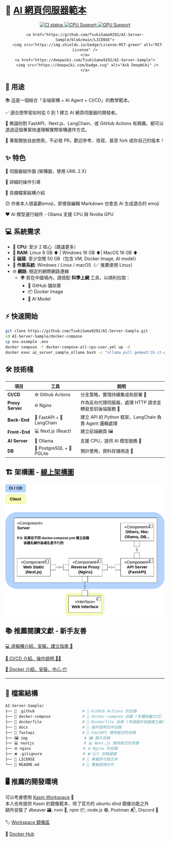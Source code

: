 # 🚀 [AI 網頁伺服器範本](https://github.com/TsukiSama9292/AI-Server-Sample)

<div align="center">
  <p>
    <a href="https://github.com/TsukiSama9292/AI-Server-Sample">
      <img src="https://github.com/TsukiSama9292/AI-Server-Sample/workflows/🛠️ CI Pipeline/badge.svg" alt="CI status"/>
    </a>
    <a href="https://github.com/TsukiSama9292/AI-Server-Sample">
      <img src="https://img.shields.io/badge/CPU-Supported-blue" alt="CPU Support" />
    </a>
    <a href="https://github.com/TsukiSama9292/AI-Server-Sample">
      <img src="https://img.shields.io/badge/GPU-Supported-green" alt="GPU Support" />
    </a>

    <a href="https://github.com/TsukiSama9292/AI-Server-Sample/blob/main/LICENSE">
      <img src="https://img.shields.io/badge/License-MIT-green" alt="MIT License" />
    </a>
    <a href="https://deepwiki.com/TsukiSama9292/AI-Server-Sample">
      <img src="https://deepwiki.com/badge.svg" alt="Ask DeepWiki" />
    </a>
  </p>
</div>

## 🧩 用途

📚 這是一個結合「全端架構 + AI Agent + CI/CD」的教學範本。  

✅ 適合想學習如何從 0 到 1 建立 AI 網頁伺服器的開發者。  

🔧 無論你對 FastAPI、Next.js、LangChain、或 GitHub Actions 有興趣，都可以透過這個專案快速理解實際架構運作方式。

🙏 專案開放自由使用，不必發 PR，歡迎參考、改寫、甚至 fork 成你自己的版本！

## ✨ 特色  
📐 伺服器組件圖 (架構圖，使用 UML 2.X)

📘 詳細的操作引導  

📁 具備檔案結構介紹  

😊 作者本人很喜歡emoji，即便我編輯 Markdown 也會丟 AI 生成適合的 emoji

❤️ AI 模型運行組件 - Ollama 支援 CPU 與 Nvidia GPU

## 💻 系統需求

- 🧠 **CPU**: 至少 2 核心（建議更多）  
- 🧵 **RAM**: Linux 8 GB ⬆️ | Windows 16 GB ⬆️| MacOS 16 GB ⬆️  
- 💾 **磁碟**: 至少空閒 50 GB（包含 VM, Docker Image, AI model）  
- 🐧 **作業系統**: Windows / Linux / macOS（✅ 推薦使用 Linux）  
- 🌐 **網路**: 穩定的網際網路連線  
  - 🌍 若在中國境內，請搭配 **科學上網** 工具，以順利拉取：
    - 📁 GitHub 儲存庫  
    - 📦 Docker Image  
    - 🧠 AI Model  

## ⚡ 快速開始

```bash
git clone https://github.com/TsukiSama9292/AI-Server-Sample.git             # 下載專案(部屬分支)
cd AI-Server-Sample/docker-compose                                          # 進入專案資料夾
cp env.example .env                                                         # 複製範本環境變數
docker compose -f docker-compose-all-cpu-user.yml up -d                     # CPU 模式下啟用所有服務(已編譯鏡像) 
docker exec ai_server_sample_ollama bash -c "ollama pull gemma3:1b-it-qat"  # 下載模型
```

## 🛠️ 技術棧  

| 項目          | 工具                          | 說明                                                                 |
|---------------|-------------------------------|--------------------------------------------------------------------|
| **CI/CD**     | ⚙️ Github Actions             | 分支策略，實現持續集成和部署 🚀                                        |
| **Proxy Server** | 🌐 Nginx                   | 作為反向代理伺服器，處理 HTTP 請求並轉發至前後端服務 🔁                   |
| **Back-End**  | 🐍 FastAPI + 🧠 LangChain     | 建立 API 的 Python 框架，LangChain 負責 Agent 邏輯處理                |
| **Front-End** | 💻 Next.js (React)            | 建立前端網頁 🖼️                                                     |
| **AI Server** | 🤖 Ollama                     | 支援 CPU，提供 AI 模型服務 🧩                                        |
| **DB**        | 🐘 PostgreSQL + 🧪 PGLite     | 預計使用，資料存儲用途 💾                                             |

## 🏗️ 架構圖 - [線上架構圖](https://viewer.diagrams.net/?tags=%7B%7D&lightbox=1&highlight=0000ff&edit=_blank&layers=1&nav=1&title=ai-sample-server.drawio&dark=auto#Uhttps%3A%2F%2Fdrive.google.com%2Fuc%3Fid%3D1QD_Iwv_ZQpG5kS-wWtm0l2T6u9CXrsgk%26export%3Ddownload)

![架構圖](./img/ai-sample-server.drawio.png)

## 📚 推薦閱讀文獻 - 新手友善

[💻 虛擬機介紹、安裝、建立指南 🚀](./docs/VM.md)  

[🔁 CI/CD 介紹、操作說明 👨‍💻](./docs/CICD.md)  

[🐳 Docker 介紹、安裝、中心 📦](./docs/Docker.md)  

---

## 📁 檔案結構
```bash
AI-Server-Sample/
├── 🔧 .github                     # 🔧 GitHub Actions 的目錄
├── 🐙 docker-compose              # 🐙 docker-compose 目錄 (多種部屬方式)
├── 🐳 dockerfile                  # 🐳 Dockerfile 目錄 (多個組件容器建立檔)
├── 📃 docs                        # 📃 組件說明文件目錄
├── 🐍 fastapi                     # 🐍 FastAPI 應用程式的目錄
├── 🖼️ img                         # 🖼️ 圖片目錄
├── 💻 nextjs                      # 💻 Next.js 應用程式的目錄
├── 🌐 nginx                       # 🌐 Nginx 的目錄
├── ❌ .gitignore                  # ❌ Git 忽略檔案
├── 📄 LICENSE                     # 📄 專案許可證文件
└── 📘 README.md                   # 📝 專案說明文件
```

## 🖥️ 推薦的開發環境
可以考慮使用 [Kasm Workspace](https://www.kasmweb.com/) 🚀  
本人也有提供 Kasm 的鏡像範本，除了官方的 ubuntu dind 鏡像功能之外  
額外安裝了 dbeaver 🗃️, nvm 🔧, npm 📦, node.js 🟢, Postman 📬, Discord 💬  

🏷️ [Workspace 鏡像區](https://tsukisama9292.github.io/kasm_registry/)  

🐳 [Docker Hub](https://hub.docker.com/r/tsukisama9292/ubuntu-jammy-dind)  
